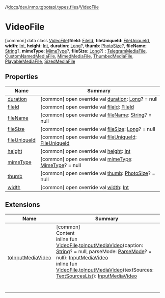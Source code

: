 //[docs](../../../index.md)/[dev.inmo.tgbotapi.types.files](../index.md)/[VideoFile](index.md)



# VideoFile  
 [common] data class [VideoFile](index.md)(**fileId**: [FileId](../../dev.inmo.tgbotapi.requests.abstracts/-file-id/index.md), **fileUniqueId**: [FileUniqueId](../../dev.inmo.tgbotapi.types/index.md#%5Bdev.inmo.tgbotapi.types%2FFileUniqueId%2F%2F%2FPointingToDeclaration%2F%5D%2FClasslikes%2F625018081), **width**: [Int](https://kotlinlang.org/api/latest/jvm/stdlib/kotlin/-int/index.html), **height**: [Int](https://kotlinlang.org/api/latest/jvm/stdlib/kotlin/-int/index.html), **duration**: [Long](https://kotlinlang.org/api/latest/jvm/stdlib/kotlin/-long/index.html)?, **thumb**: [PhotoSize](../-photo-size/index.md)?, **fileName**: [String](https://kotlinlang.org/api/latest/jvm/stdlib/kotlin/-string/index.html)?, **mimeType**: [MimeType](../../dev.inmo.tgbotapi.utils/-mime-type/index.md)?, **fileSize**: [Long](https://kotlinlang.org/api/latest/jvm/stdlib/kotlin/-long/index.html)?) : [TelegramMediaFile](../../dev.inmo.tgbotapi.types.files.abstracts/-telegram-media-file/index.md), [CustomNamedMediaFile](../../dev.inmo.tgbotapi.types.files.abstracts/-custom-named-media-file/index.md), [MimedMediaFile](../../dev.inmo.tgbotapi.types.files.abstracts/-mimed-media-file/index.md), [ThumbedMediaFile](../../dev.inmo.tgbotapi.types.files.abstracts/-thumbed-media-file/index.md), [PlayableMediaFile](../../dev.inmo.tgbotapi.types.files.abstracts/-playable-media-file/index.md), [SizedMediaFile](../../dev.inmo.tgbotapi.types.files.abstracts/-sized-media-file/index.md)   


## Properties  
  
|  Name |  Summary | 
|---|---|
| <a name="dev.inmo.tgbotapi.types.files/VideoFile/duration/#/PointingToDeclaration/"></a>[duration](duration.md)| <a name="dev.inmo.tgbotapi.types.files/VideoFile/duration/#/PointingToDeclaration/"></a> [common] open override val [duration](duration.md): [Long](https://kotlinlang.org/api/latest/jvm/stdlib/kotlin/-long/index.html)? = null   <br>|
| <a name="dev.inmo.tgbotapi.types.files/VideoFile/fileId/#/PointingToDeclaration/"></a>[fileId](file-id.md)| <a name="dev.inmo.tgbotapi.types.files/VideoFile/fileId/#/PointingToDeclaration/"></a> [common] open override val [fileId](file-id.md): [FileId](../../dev.inmo.tgbotapi.requests.abstracts/-file-id/index.md)   <br>|
| <a name="dev.inmo.tgbotapi.types.files/VideoFile/fileName/#/PointingToDeclaration/"></a>[fileName](file-name.md)| <a name="dev.inmo.tgbotapi.types.files/VideoFile/fileName/#/PointingToDeclaration/"></a> [common] open override val [fileName](file-name.md): [String](https://kotlinlang.org/api/latest/jvm/stdlib/kotlin/-string/index.html)? = null   <br>|
| <a name="dev.inmo.tgbotapi.types.files/VideoFile/fileSize/#/PointingToDeclaration/"></a>[fileSize](file-size.md)| <a name="dev.inmo.tgbotapi.types.files/VideoFile/fileSize/#/PointingToDeclaration/"></a> [common] open override val [fileSize](file-size.md): [Long](https://kotlinlang.org/api/latest/jvm/stdlib/kotlin/-long/index.html)? = null   <br>|
| <a name="dev.inmo.tgbotapi.types.files/VideoFile/fileUniqueId/#/PointingToDeclaration/"></a>[fileUniqueId](file-unique-id.md)| <a name="dev.inmo.tgbotapi.types.files/VideoFile/fileUniqueId/#/PointingToDeclaration/"></a> [common] open override val [fileUniqueId](file-unique-id.md): [FileUniqueId](../../dev.inmo.tgbotapi.types/index.md#%5Bdev.inmo.tgbotapi.types%2FFileUniqueId%2F%2F%2FPointingToDeclaration%2F%5D%2FClasslikes%2F625018081)   <br>|
| <a name="dev.inmo.tgbotapi.types.files/VideoFile/height/#/PointingToDeclaration/"></a>[height](height.md)| <a name="dev.inmo.tgbotapi.types.files/VideoFile/height/#/PointingToDeclaration/"></a> [common] open override val [height](height.md): [Int](https://kotlinlang.org/api/latest/jvm/stdlib/kotlin/-int/index.html)   <br>|
| <a name="dev.inmo.tgbotapi.types.files/VideoFile/mimeType/#/PointingToDeclaration/"></a>[mimeType](mime-type.md)| <a name="dev.inmo.tgbotapi.types.files/VideoFile/mimeType/#/PointingToDeclaration/"></a> [common] open override val [mimeType](mime-type.md): [MimeType](../../dev.inmo.tgbotapi.utils/-mime-type/index.md)? = null   <br>|
| <a name="dev.inmo.tgbotapi.types.files/VideoFile/thumb/#/PointingToDeclaration/"></a>[thumb](thumb.md)| <a name="dev.inmo.tgbotapi.types.files/VideoFile/thumb/#/PointingToDeclaration/"></a> [common] open override val [thumb](thumb.md): [PhotoSize](../-photo-size/index.md)? = null   <br>|
| <a name="dev.inmo.tgbotapi.types.files/VideoFile/width/#/PointingToDeclaration/"></a>[width](width.md)| <a name="dev.inmo.tgbotapi.types.files/VideoFile/width/#/PointingToDeclaration/"></a> [common] open override val [width](width.md): [Int](https://kotlinlang.org/api/latest/jvm/stdlib/kotlin/-int/index.html)   <br>|


## Extensions  
  
|  Name |  Summary | 
|---|---|
| <a name="dev.inmo.tgbotapi.types.files//toInputMediaVideo/dev.inmo.tgbotapi.types.files.VideoFile#kotlin.String?#dev.inmo.tgbotapi.types.ParseMode.ParseMode?/PointingToDeclaration/"></a>[toInputMediaVideo](../to-input-media-video.md)| <a name="dev.inmo.tgbotapi.types.files//toInputMediaVideo/dev.inmo.tgbotapi.types.files.VideoFile#kotlin.String?#dev.inmo.tgbotapi.types.ParseMode.ParseMode?/PointingToDeclaration/"></a>[common]  <br>Content  <br>inline fun [VideoFile](index.md).[toInputMediaVideo](../to-input-media-video.md)(caption: [String](https://kotlinlang.org/api/latest/jvm/stdlib/kotlin/-string/index.html)? = null, parseMode: [ParseMode](../../dev.inmo.tgbotapi.types.ParseMode/-parse-mode/index.md)? = null): [InputMediaVideo](../../dev.inmo.tgbotapi.types.InputMedia/-input-media-video/index.md)  <br>inline fun [VideoFile](index.md).[toInputMediaVideo](../to-input-media-video.md)(textSources: [TextSourcesList](../../dev.inmo.tgbotapi.CommonAbstracts/index.md#%5Bdev.inmo.tgbotapi.CommonAbstracts%2FTextSourcesList%2F%2F%2FPointingToDeclaration%2F%5D%2FClasslikes%2F625018081)): [InputMediaVideo](../../dev.inmo.tgbotapi.types.InputMedia/-input-media-video/index.md)  <br><br><br>|

